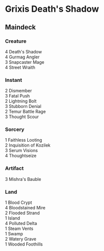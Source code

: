 # Grixis Death's Shadow #

## Maindeck ##

### Creature ###
4 Death's Shadow\
4 Gurmag Angler\
3 Snapcaster Mage\
4 Street Wraith

### Instant ###
2 Dismember\
3 Fatal Push\
2 Lightning Bolt\
3 Stubborn Denial\
2 Temur Battle Rage\
3 Thought Scour

### Sorcery ###
1 Faithless Looting\
2 Inquisition of Kozilek\
3 Serum Visions\
4 Thoughtseize

### Artifact ###
3 Mishra's Bauble

### Land ###
1 Blood Crypt\
4 Bloodstained Mire\
2 Flooded Strand\
1 Island\
4 Polluted Delta\
1 Steam Vents\
1 Swamp\
2 Watery Grave\
1 Wooded Foothills
